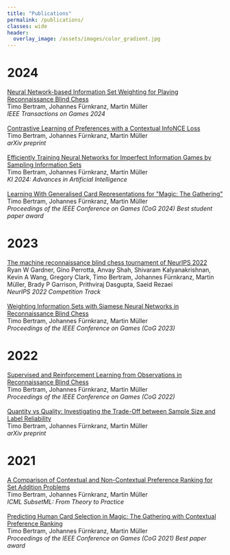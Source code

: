 ```yaml
---
title: "Publications"
permalink: /publications/
classes: wide
header:
  overlay_image: /assets/images/color_gradient.jpg
---
```



<h1> 2024 </h1>
<a href="https://ieeexplore.ieee.org/iel8/7782673/8116623/10592629.pdf">Neural Network-based Information Set Weighting for Playing Reconnaissance Blind Chess </a><br/>
Timo Bertram, Johannes Fürnkranz, Martin Müller<br/>
<i> IEEE Transactions on Games 2024 </i>
<br/>
<br/>
<a href="https://arxiv.org/pdf/2407.05898">Contrastive Learning of Preferences with a Contextual InfoNCE Loss </a><br/>
Timo Bertram, Johannes Fürnkranz, Martin Müller<br/>
<i> arXiv preprint </i>
<br/>
<br/>
<a href="https://ieeexplore.ieee.org/iel8/10645493/10645533/10645602.pdf">Efficiently Training Neural Networks for Imperfect Information Games by Sampling Information Sets </a><br/>
Timo Bertram, Johannes Fürnkranz, Martin Müller<br/>
<i> KI 2024: Advances in Artificial Intelligence </i>
<br/>
<br/>
<a href="https://ieeexplore.ieee.org/iel8/10645493/10645533/10645602.pdf">Learning With Generalised Card Representations for "Magic: The Gathering" </a><br/>
Timo Bertram, Johannes Fürnkranz, Martin Müller<br/>
<i> Proceedings of the IEEE Conference on Games (CoG 2024) </i>
<i> Best student paper award</i>

<h1> 2023 </h1>
<a href="https://proceedings.mlr.press/v220/gardner23a/gardner23a.pdf">The machine reconnaissance blind chess tournament of NeurIPS 2022 </a><br/>
Ryan W Gardner, Gino Perrotta, Anvay Shah, Shivaram Kalyanakrishnan, Kevin A Wang, Gregory Clark, Timo Bertram, Johannes Fürnkranz, Martin Müller, Brady P Garrison, Prithviraj Dasgupta, Saeid Rezaei<br/>
<i> NeurIPS 2022 Competition Track </i>
<br/>
<br/>
<a href="https://ieeexplore.ieee.org/iel7/10333091/10333129/10333170.pdf">Weighting Information Sets with Siamese Neural Networks in Reconnaissance Blind Chess </a><br/>
Timo Bertram, Johannes Fürnkranz, Martin Müller<br/>
<i> Proceedings of the IEEE Conference on Games (CoG 2023) </i>

<h1> 2022 </h1>
<a href="https://arxiv.org/abs/2208.02029">Supervised and Reinforcement Learning from Observations in Reconnaissance Blind Chess </a><br/>
Timo Bertram, Johannes Fürnkranz, Martin Müller<br/>
<i> Proceedings of the IEEE Conference on Games (CoG 2022) </i>
<br/>
<br/>
<a href="https://arxiv.org/pdf/2107.04438.pdf">Quantity vs Quality: Investigating the Trade-Off between Sample Size and Label Reliability </a><br/>
Timo Bertram, Johannes Fürnkranz, Martin Müller<br/>
<i>arXiv preprint</i>

<h1> 2021 </h1>
<a href="https://arxiv.org/pdf/2204.09462.pdf">A Comparison of Contextual and Non-Contextual Preference Ranking for Set Addition Problems</a><br/>
Timo Bertram, Johannes Fürnkranz, Martin Müller<br/>
<i>ICML SubsetML: From Theory to Practice</i>
<br/>
<br/>
<a href="https://ieeexplore.ieee.org/stamp/stamp.jsp?arnumber=9619134">Predicting Human Card Selection in Magic: The Gathering with Contextual Preference Ranking</a><br/>
Timo Bertram, Johannes Fürnkranz, Martin Müller<br/>
<i> Proceedings of the IEEE Conference on Games (CoG 2021) </i>
<i> Best paper award</i>

